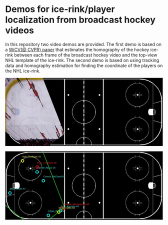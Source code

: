 # Demos for ice-rink/player localization from broadcast hockey videos
In this repository two video demos are provided. The first demo is based on a [WiCV(@ CVPR) paper](
https://doi.org/10.48550/arXiv.2104.10847) that estimates the homography of the hockey ice-rink between 
each frame of the broadcast hockey video and the top-view NHL template of the ice-rink. The second demo is based on using tracking data and homography estimation for finding the coordinate of the players on the NHL ice-rink.

<p align="center">
  <img width="600" src="https://github.com/MehrnazFani/Demos-Hockey-Videos-Homography-Estimation-and-Player-Localization/blob/e60d31f6aedfcdf32570510dc47f7c929b89b20d/images/ice-rink-localization-Calgary-Flame.gif" alt="Homography Estimation"/>      
</p>

<p align="center">
  <img width="600" src="https://github.com/MehrnazFani/Demos-Hockey-Videos-Homography-Estimation-and-Player-Localization/blob/2abf259499a9e701c8d0ee1c99869236b65f675b/images/Player-Localization-Calgary-Flame.gif" alt="Player Localization"/>      
</p>

